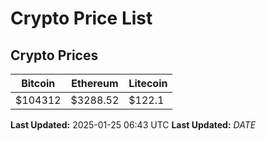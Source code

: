 # Crypto Price List

## Crypto Prices
| Bitcoin | Ethereum | Litecoin |
| ------- | -------- | -------- |
| $104312 | $3288.52 | $122.1 |
**Last Updated:** 2025-01-25 06:43 UTC
**Last Updated:** $DATE$
